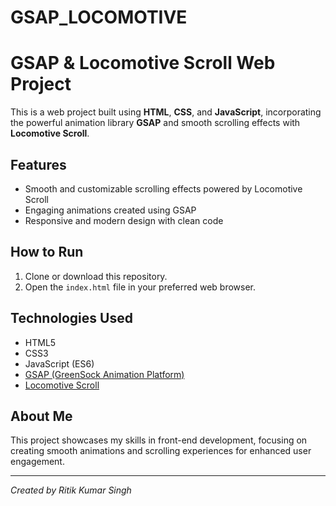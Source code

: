 ﻿# GSAP_LOCOMOTIVE

# GSAP & Locomotive Scroll Web Project

This is a web project built using **HTML**, **CSS**, and **JavaScript**, incorporating the powerful animation library **GSAP** and smooth scrolling effects with **Locomotive Scroll**.

## Features

- Smooth and customizable scrolling effects powered by Locomotive Scroll
- Engaging animations created using GSAP
- Responsive and modern design with clean code

## How to Run

1. Clone or download this repository.
2. Open the `index.html` file in your preferred web browser.

## Technologies Used

- HTML5
- CSS3
- JavaScript (ES6)
- [GSAP (GreenSock Animation Platform)](https://greensock.com/gsap/)
- [Locomotive Scroll](https://locomotivemtl.github.io/locomotive-scroll/)

## About Me

This project showcases my skills in front-end development, focusing on creating smooth animations and scrolling experiences for enhanced user engagement.

---

*Created by Ritik Kumar Singh*
